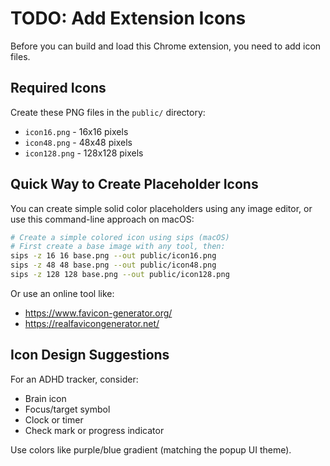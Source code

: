 # TODO: Add Extension Icons

Before you can build and load this Chrome extension, you need to add icon files.

## Required Icons

Create these PNG files in the `public/` directory:
- `icon16.png` - 16x16 pixels
- `icon48.png` - 48x48 pixels
- `icon128.png` - 128x128 pixels

## Quick Way to Create Placeholder Icons

You can create simple solid color placeholders using any image editor, or use this command-line approach on macOS:

```bash
# Create a simple colored icon using sips (macOS)
# First create a base image with any tool, then:
sips -z 16 16 base.png --out public/icon16.png
sips -z 48 48 base.png --out public/icon48.png
sips -z 128 128 base.png --out public/icon128.png
```

Or use an online tool like:
- https://www.favicon-generator.org/
- https://realfavicongenerator.net/

## Icon Design Suggestions

For an ADHD tracker, consider:
- Brain icon
- Focus/target symbol
- Clock or timer
- Check mark or progress indicator

Use colors like purple/blue gradient (matching the popup UI theme).
